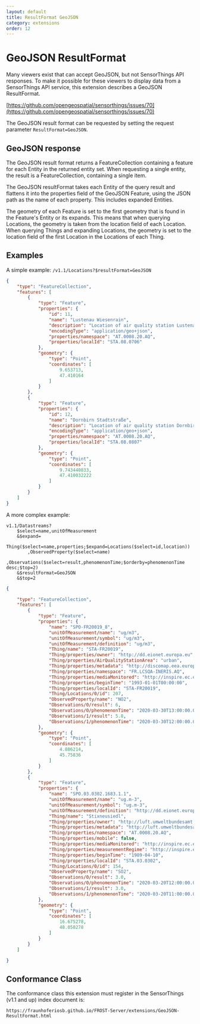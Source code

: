 ```yaml
---
layout: default
title: ResultFormat GeoJSON
category: extensions
order: 12
---
```


# GeoJSON ResultFormat

Many viewers exist that can accept GeoJSON, but not SensorThings API responses.
To make it possible for these viewers to display data from a SensorThings API service, this extension describes a GeoJSON ResultFormat.

[https://github.com/opengeospatial/sensorthings/issues/70](https://github.com/opengeospatial/sensorthings/issues/70)

The GeoJSON result format can be requested by setting the request parameter `ResultFormat=GeoJSON`.


## GeoJSON response

The GeoJSON result format returns a FeatureCollection containing a feature for each Entity in the returned entity set.
When requesting a single entity, the result is a FeatureCollection, containing a single item.

The GeoJSON resultFormat takes each Entity of the query result and flattens it into the properties field of the GeoJSON Feature,
using the JSON path as the name of each property. This includes expanded Entities.

The geometry of each Feature is set to the first geometry that is found in the Feature's Entity or its expands.
This means that when querying Locations, the geometry is taken from the location field of each Location.
When querying Things and expanding Locations, the geometry is set to the location field of the first Location in the Locations of each Thing.


## Examples

A simple example: `/v1.1/Locations?$resultFormat=GeoJSON`

```json
{
	"type": "FeatureCollection",
	"features": [
	    {
	        "type": "Feature",
	        "properties": {
	            "id": 11,
	            "name": "Lustenau Wiesenrain",
	            "description": "Location of air quality station Lustenau Wiesenrain",
	            "encodingType": "application/geo+json",
	            "properties/namespace": "AT.0008.20.AQ",
	            "properties/localId": "STA.08.0706"
	        },
	        "geometry": {
	            "type": "Point",
	            "coordinates": [
	                9.653713,
	                47.410164
	            ]
	        }
	    },
	    {
	        "type": "Feature",
	        "properties": {
	            "id": 12,
	            "name": "Dornbirn Stadtstraße",
	            "description": "Location of air quality station Dornbirn Stadtstraße",
	            "encodingType": "application/geo+json",
	            "properties/namespace": "AT.0008.20.AQ",
	            "properties/localId": "STA.08.0807"
	        },
	        "geometry": {
	            "type": "Point",
	            "coordinates": [
	                9.743440833,
	                47.410032222
	            ]
	        }
	    }
	]
}
```

A more complex example:
```
v1.1/Datastreams?
	$select=name,unitOfMeasurement
	&$expand=
		Thing($select=name,properties;$expand=Locations($select=id,location))
		,ObservedProperty($select=name)
		,Observations($select=result,phenomenonTime;$orderby=phenomenonTime desc;$top=2)
	&$resultFormat=GeoJSON
	&$top=2
```

```json
{

    "type": "FeatureCollection",
    "features": [
        {
            "type": "Feature",
            "properties": {
                "name": "SPO-FR20019_8",
                "unitOfMeasurement/name": "ug/m3",
                "unitOfMeasurement/symbol": "ug/m3",
                "unitOfMeasurement/definition": "ug/m3",
                "Thing/name": "STA-FR20019",
                "Thing/properties/owner": "http://dd.eionet.europa.eu",
                "Thing/properties/AirQualityStationArea": "urban",
                "Thing/properties/metadata": "http://discomap.eea.europa.eu/map/fme/metadata/PanEuropean_metadata.csv",
                "Thing/properties/namespace": "FR.LCSQA-INERIS.AQ",
                "Thing/properties/mediaMonitored": "http://inspire.ec.europa.eu/codelist/MediaValue/air",
                "Thing/properties/beginTime": "1993-01-01T00:00:00",
                "Thing/properties/localId": "STA-FR20019",
                "Thing/Locations/0/id": 207,
                "ObservedProperty/name": "NO2",
                "Observations/0/result": 6,
                "Observations/0/phenomenonTime": "2020-03-30T13:00:00.000Z/2020-03-30T14:00:00.000Z",
                "Observations/1/result": 5.8,
                "Observations/1/phenomenonTime": "2020-03-30T12:00:00.000Z/2020-03-30T13:00:00.000Z"
            },
            "geometry": {
                "type": "Point",
                "coordinates": [
                    4.886214,
                    45.75836
                ]
            }
        },
        {
            "type": "Feature",
            "properties": {
                "name": "SPO.03.0302.1683.1.1",
                "unitOfMeasurement/name": "ug.m-3",
                "unitOfMeasurement/symbol": "ug.m-3",
                "unitOfMeasurement/definition": "http://dd.eionet.europa.eu/vocabulary/uom/concentration/ug.m-3",
                "Thing/name": "Stixneusiedl",
                "Thing/properties/owner": "http://luft.umweltbundesamt.at",
                "Thing/properties/metadata": "http://luft.umweltbundesamt.at/inspire/wfs?service=WFS&version=2.0.0&request=GetFeature&typeName=aqd:AQD_Station",
                "Thing/properties/namespace": "AT.0008.20.AQ",
                "Thing/properties/mobile": false,
                "Thing/properties/mediaMonitored": "http://inspire.ec.europa.eu/codelist/MediaValue/air",
                "Thing/properties/measurementRegime": "http://inspire.ec.europa.eu/codelist/MeasurementRegimeValue/continuousDataCollection",
                "Thing/properties/beginTime": "1989-04-10",
                "Thing/properties/localId": "STA.03.0302",
                "Thing/Locations/0/id": 154,
                "ObservedProperty/name": "SO2",
                "Observations/0/result": 3.0,
                "Observations/0/phenomenonTime": "2020-03-20T12:00:00.000Z/2020-03-20T13:00:00.000Z",
                "Observations/1/result": 3.0,
                "Observations/1/phenomenonTime": "2020-03-20T11:00:00.000Z/2020-03-20T12:00:00.000Z"
            },
            "geometry": {
                "type": "Point",
                "coordinates": [
                    16.675278,
                    48.050278
                ]
            }
        }
    ]

}
```


## Conformance Class

The conformance class this extension must register in the SensorThings (v1.1 and up) index document is:

    https://fraunhoferiosb.github.io/FROST-Server/extensions/GeoJSON-ResultFormat.html


